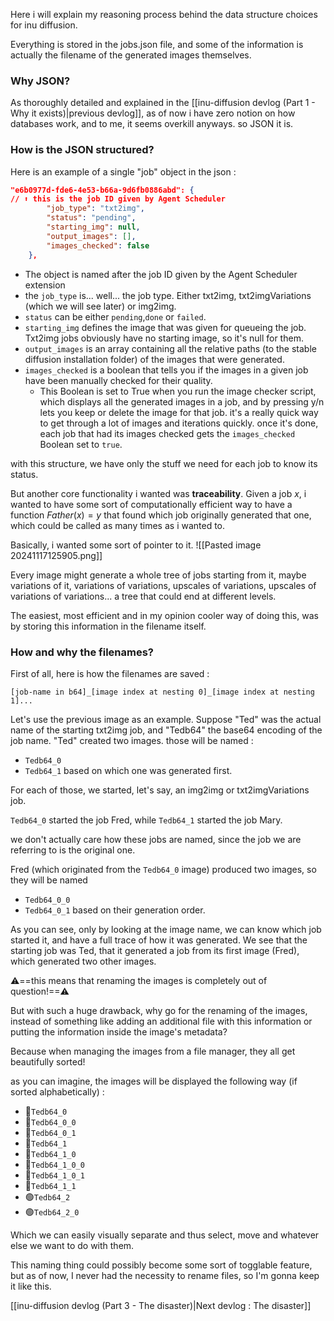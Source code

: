 Here i will explain my reasoning process behind the data structure choices for inu diffusion.

Everything is stored in the jobs.json file, and some of the information is actually the filename of the generated images themselves.
### Why JSON?
As thoroughly detailed and explained in the [[inu-diffusion devlog (Part 1 - Why it exists)|previous devlog]], as of now i have zero notion on how databases work, and to me, it seems overkill anyways. so JSON it is.

### How is the JSON structured?
Here is an example of a single "job" object in the json :
```json
"e6b0977d-fde6-4e53-b66a-9d6fb0886abd": { 
// ⬆️ this is the job ID given by Agent Scheduler
        "job_type": "txt2img",
        "status": "pending",
        "starting_img": null,
        "output_images": [],
        "images_checked": false
    },
```

- The object is named after the job ID given by the Agent Scheduler extension
- the `job_type` is... well... the job type. Either txt2img, txt2imgVariations (which we will see later) or img2img.
- `status` can be either `pending`,`done` or `failed`.
- `starting_img` defines the image that was given for queueing the job. Txt2img jobs obviously have no starting image, so it's null for them.
- `output_images` is an array containing all the relative paths (to the stable diffusion installation folder) of the images that were generated.
- `images_checked` is a boolean that tells you if the images in a given job have been manually checked for their quality.
	- This Boolean is set to True when you run the image checker script, which displays all the generated images in a job, and by pressing y/n lets you keep or delete the image for that job. it's a really quick way to get through a lot of images and iterations quickly. once it's done, each job that had its images checked gets the `images_checked` Boolean set to `true`.

with this structure, we have only the stuff we need for each job to know its status.

But another core functionality i wanted was **traceability**. Given a job $x$, i wanted to have some sort of computationally efficient way to have a function $Father(x)=y$ that found which job originally generated that one, which could be called as many times as i wanted to.

Basically, i wanted some sort of pointer to it.
![[Pasted image 20241117125905.png]]

Every image might generate a whole tree of jobs starting from it, maybe variations of it, variations of variations, upscales of variations, upscales of variations of variations... a tree that could end at different levels.

The easiest, most efficient and in my opinion cooler way of doing this, was by storing this information in the filename itself.

### How and why the filenames?
First of all, here is how the filenames are saved : 

`[job-name in b64]_[image index at nesting 0]_[image index at nesting 1]...`

Let's use the previous image as an example. Suppose "Ted" was the actual name of the starting txt2img job, and "Tedb64" the base64 encoding of the job name.
"Ted" created two images. those will be named : 
- `Tedb64_0`
- `Tedb64_1`
based on which one was generated first.

For each of those, we started, let's say, an img2img or txt2imgVariations job.

`Tedb64_0` started the job Fred, while `Tedb64_1` started the job Mary.

we don't actually care how these jobs are named, since the job we are referring to is the original one.

Fred (which originated from the `Tedb64_0` image) produced two images, so they will be named
- `Tedb64_0_0`
- `Tedb64_0_1`
based on their generation order. 

As you can see, only by looking at the image name, we can know which job started it, and have a full trace of how it was generated. We see that the starting job was Ted, that it generated a job from its first image (Fred), which generated two other images.

⚠️==this means that renaming the images is completely out of question!==⚠️

But with such a huge drawback, why go for the renaming of the images, instead of something like adding an additional file with this information or putting the information inside the image's metadata?

Because when managing the images from a file manager, they all get beautifully sorted!

as you can imagine, the images will be displayed the following way (if sorted alphabetically) :

- 🔴`Tedb64_0`
- 🔴`Tedb64_0_0`
- 🔴`Tedb64_0_1`
- 🔵`Tedb64_1`
- 🔵`Tedb64_1_0`
- 🔵`Tedb64_1_0_0`
- 🔵`Tedb64_1_0_1`
- 🔵`Tedb64_1_1`
- 🟢`Tedb64_2`
- 🟢`Tedb64_2_0`

Which we can easily visually separate and thus select, move and whatever else we want to do with them.

This naming thing could possibly become some sort of togglable feature, but as of now, I never had the necessity to rename files, so I'm gonna keep it like this.

[[inu-diffusion devlog (Part 3 - The disaster)|Next devlog : The disaster]]